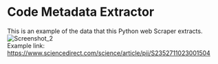 # Code Metadata Extractor

This is an example of the data that this Python web Scraper extracts. 
![Screenshot_2](https://github.com/GeorgeApos/code_metadata_extractor/assets/66482153/ffbab858-ecbd-4231-a01b-6bc0a21c0701)  
Example link: https://www.sciencedirect.com/science/article/pii/S2352711023001504
